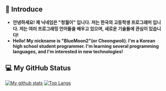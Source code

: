 ## 👋 Introduce
- **안녕하세요! 제 닉네임은 "청월이" 입니다. 저는 한국의 고등학생 프로그래머 입니다. 저는 여러 프로그래밍 언어들을 배우고 있으며, 새로운 기술들에 관심이 있습니다!**
- **Hello! My nickname is "BlueMoon2"(or Cheongwoli). I'm a Korean high school student programmer. I'm learning several programming languages, and I'm interested in new technologies!**

## 💻 My GitHub Status
[![My github stats](https://github-readme-stats.vercel.app/api?username=blue0moon02&show_icons=true&hide_border=true&count_private=true)](https://github.com/blue0moon02)
[![Top Langs](https://github-readme-stats.vercel.app/api/top-langs/?username=blue0moon02&hide_border=true&layout=compact)](https://github.com/blue0moon02)
